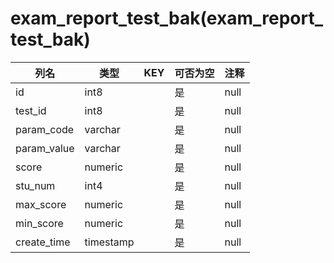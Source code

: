 # exam_report_test_bak(exam_report_test_bak)
| 列名   | 类型   | KEY  | 可否为空 | 注释   |
| ---- | ---- | ---- | ---- | ---- |
|id|int8||是|null|
|test_id|int8||是|null|
|param_code|varchar||是|null|
|param_value|varchar||是|null|
|score|numeric||是|null|
|stu_num|int4||是|null|
|max_score|numeric||是|null|
|min_score|numeric||是|null|
|create_time|timestamp||是|null|
